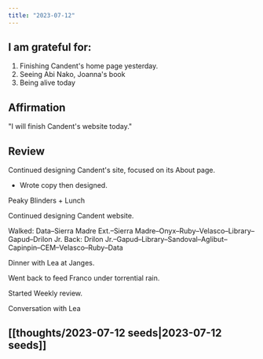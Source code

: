 ```yaml
---
title: "2023-07-12"
---
```

## I am grateful for:
1. Finishing Candent's home page yesterday.
2. Seeing Abi Nako, Joanna's book
3. Being alive today

## Affirmation

"I will finish Candent's website today."

## Review

Continued designing Candent's site, focused on its About page.
- Wrote copy then designed.

Peaky Blinders + Lunch

Continued designing Candent website.

Walked: Data–Sierra Madre Ext.–Sierra Madre–Onyx–Ruby–Velasco–Library–Gapud–Drilon Jr.
Back: Drilon Jr.–Gapud–Library–Sandoval–Aglibut–Capinpin–CEM–Velasco–Ruby–Data

Dinner with Lea at Janges.

Went back to feed Franco under torrential rain.

Started Weekly review.

Conversation with Lea

## [[thoughts/2023-07-12 seeds|2023-07-12 seeds]]